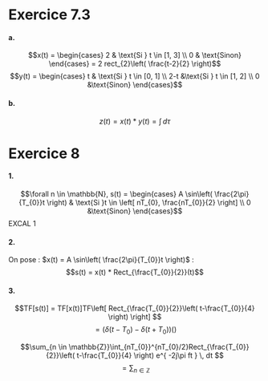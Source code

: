 # Exercice 7.3
#### a.
$$x(t) = \begin{cases}
2 & \text{Si } t \in [1, 3] \\
0 & \text{Sinon}
\end{cases} = 2 rect_{2}\left( \frac{t-2}{2} \right)$$
$$y(t) = \begin{cases}
t & \text{Si } t \in [0, 1] \\
2-t &\text{Si } t \in [1, 2] \\
0 &\text{Sinon}
\end{cases}$$

#### b.
$$z(t) = x(t) * y(t) = \int \, d\tau  $$




# Exercice 8
#### 1.
$$\forall n \in \mathbb{N}, s(t) = \begin{cases}
A \sin\left( \frac{2\pi}{T_{0}}t \right) & \text{Si }t \in \left[ nT_{0}, \frac{nT_{0}}{2} \right] \\
0 &\text{Sinon}
\end{cases}$$
EXCAL 1

#### 2.
On pose : $x(t) = A \sin\left( \frac{2\pi}{T_{0}}t \right)$ :
$$s(t) = x(t) * Rect_{\frac{T_{0}}{2}}(t)$$

#### 3.
$$TF[s(t)] = TF[x(t)]TF\left[ Rect_{\frac{T_{0}}{2}}\left( t-\frac{T_{0}}{4} \right) \right] $$
$$= (\delta(t-T_{0}) - \delta(t+T_{0}))()$$


$$\sum_{n \in \mathbb{Z}}\int_{nT_{0}}^{nT_{0}/2}Rect_{\frac{T_{0}}{2}}\left( t-\frac{T_{0}}{4} \right) e^{ -2j\pi ft } \, dt  $$
$$= \sum_{n \in \mathbb{Z}} $$
